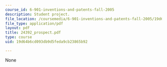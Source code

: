 ```yaml
---
course_id: 6-901-inventions-and-patents-fall-2005
description: Student project.
file_location: /coursemedia/6-901-inventions-and-patents-fall-2005/19d64b6cd093db9d5feda9cb23865b92_24392_prospect.pdf
file_type: application/pdf
layout: pdf
title: 24392_prospect.pdf
type: course
uid: 19d64b6cd093db9d5feda9cb23865b92

---
```

None